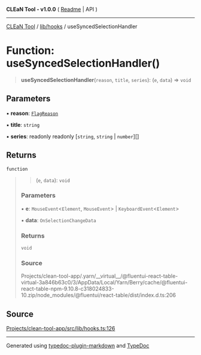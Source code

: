 **CLEaN Tool - v1.0.0** ( [Readme](../../../README.md) \| API )

***

[CLEaN Tool](../../../modules.md) / [lib/hooks](../README.md) / useSyncedSelectionHandler

# Function: useSyncedSelectionHandler()

> **useSyncedSelectionHandler**(`reason`, `title`, `series`): (`e`, `data`) => `void`

## Parameters

▪ **reason**: [`FlagReason`](../../../features/sheet/reducers/type-aliases/FlagReason.md)

▪ **title**: `string`

▪ **series**: readonly readonly [`string`, `string` \| `number`][]

## Returns

`function`

> > (`e`, `data`): `void`
>
> ### Parameters
>
> ▪ **e**: `MouseEvent`\<`Element`, `MouseEvent`\> \| `KeyboardEvent`\<`Element`\>
>
> ▪ **data**: `OnSelectionChangeData`
>
> ### Returns
>
> `void`
>
> ### Source
>
> Projects/clean-tool-app/.yarn/\_\_virtual\_\_/@fluentui-react-table-virtual-3a846b63c0/3/AppData/Local/Yarn/Berry/cache/@fluentui-react-table-npm-9.10.8-c318024833-10.zip/node\_modules/@fluentui/react-table/dist/index.d.ts:206
>

## Source

[Projects/clean-tool-app/src/lib/hooks.ts:126](https://github.com/yuckyh/clean-tool-app/)

***

Generated using [typedoc-plugin-markdown](https://www.npmjs.com/package/typedoc-plugin-markdown) and [TypeDoc](https://typedoc.org/)
